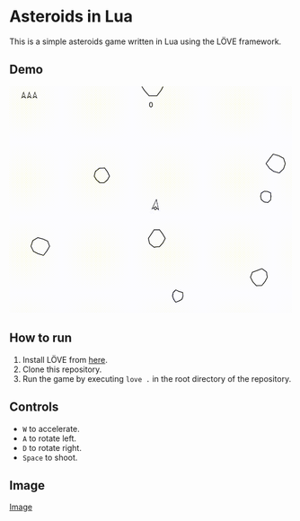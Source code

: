 # Asteroids in Lua

This is a simple asteroids game written in Lua using the LÖVE framework.

## Demo

![Demo](assets/demo.gif)

## How to run

1. Install LÖVE from [here](https://love2d.org/).
2. Clone this repository.
3. Run the game by executing `love .` in the root directory of the repository.

## Controls

- `W` to accelerate.
- `A` to rotate left.
- `D` to rotate right.
- `Space` to shoot.

## Image

[Image](assets/image.png)

